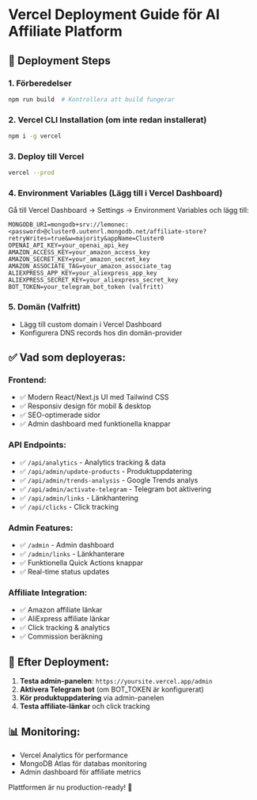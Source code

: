 # Vercel Deployment Guide för AI Affiliate Platform

## 🚀 Deployment Steps

### 1. Förberedelser
```bash
npm run build  # Kontrollera att build fungerar
```

### 2. Vercel CLI Installation (om inte redan installerat)
```bash
npm i -g vercel
```

### 3. Deploy till Vercel
```bash
vercel --prod
```

### 4. Environment Variables (Lägg till i Vercel Dashboard)
Gå till Vercel Dashboard → Settings → Environment Variables och lägg till:

```
MONGODB_URI=mongodb+srv://lemonec:<password>@cluster0.uutenrl.mongodb.net/affiliate-store?retryWrites=true&w=majority&appName=Cluster0
OPENAI_API_KEY=your_openai_api_key
AMAZON_ACCESS_KEY=your_amazon_access_key  
AMAZON_SECRET_KEY=your_amazon_secret_key
AMAZON_ASSOCIATE_TAG=your_amazon_associate_tag
ALIEXPRESS_APP_KEY=your_aliexpress_app_key
ALIEXPRESS_SECRET_KEY=your_aliexpress_secret_key
BOT_TOKEN=your_telegram_bot_token (valfritt)
```

### 5. Domän (Valfritt)
- Lägg till custom domain i Vercel Dashboard
- Konfigurera DNS records hos din domän-provider

## ✅ Vad som deployeras:

### Frontend:
- ✅ Modern React/Next.js UI med Tailwind CSS
- ✅ Responsiv design för mobil & desktop
- ✅ SEO-optimerade sidor
- ✅ Admin dashboard med funktionella knappar

### API Endpoints:
- ✅ `/api/analytics` - Analytics tracking & data
- ✅ `/api/admin/update-products` - Produktuppdatering 
- ✅ `/api/admin/trends-analysis` - Google Trends analys
- ✅ `/api/admin/activate-telegram` - Telegram bot aktivering
- ✅ `/api/admin/links` - Länkhantering
- ✅ `/api/clicks` - Click tracking

### Admin Features:
- ✅ `/admin` - Admin dashboard
- ✅ `/admin/links` - Länkhanterare
- ✅ Funktionella Quick Actions knappar
- ✅ Real-time status updates

### Affiliate Integration:
- ✅ Amazon affiliate länkar
- ✅ AliExpress affiliate länkar  
- ✅ Click tracking & analytics
- ✅ Commission beräkning

## 🔧 Efter Deployment:

1. **Testa admin-panelen**: `https://yoursite.vercel.app/admin`
2. **Aktivera Telegram bot** (om BOT_TOKEN är konfigurerat)
3. **Kör produktuppdatering** via admin-panelen
4. **Testa affiliate-länkar** och click tracking

## 📊 Monitoring:
- Vercel Analytics för performance
- MongoDB Atlas för databas monitoring  
- Admin dashboard för affiliate metrics

Plattformen är nu production-ready! 🎉

